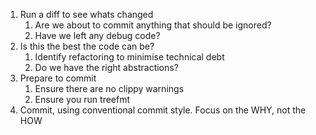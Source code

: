 1. Run a diff to see whats changed
   1. Are we about to commit anything that should be ignored?
   1. Have we left any debug code?
1. Is this the best the code can be?
   1. Identify refactoring to minimise technical debt
   1. Do we have the right abstractions?
1. Prepare to commit
   1. Ensure there are no clippy warnings
   1. Ensure you run treefmt
1. Commit, using conventional commit style. Focus on the WHY, not the HOW
